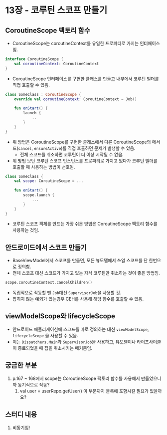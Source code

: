 # 13장 - 코루틴 스코프 만들기

## CoroutineScope 팩토리 함수

- CoroutineScope는 coroutineContext를 유일한 프로퍼티로 가지는 인터페이스임.

```kotlin
interface CoroutineScope {
    val coroutineContext: CoroutineContext
}
```

- CoroutineScope 인터페이스를 구현한 클래스를 만들고 내부에서 코루틴 빌더를 직접 호출할 수 있음.

```kotlin
class SomeClass : CoroutineScope {
    override val coroutineContext: CoroutineContext = Job()
    
    fun onStart() {
        launch {
            ..
        }
    }
}
```

- 위 방법은 CoroutineScope를 구현한 클래스에서 다른 CoroutineScope의 메서드(`cancel`, `ensureActive`)를 직접 호출하면 문제가 발생할 수 있음.
    - 전체 스코프를 취소하면 코루틴이 더 이상 시작될 수 없음.
- 위 방법 보단 코루틴 스코프 인스턴스를 프로퍼티로 가지고 있다가 코루틴 빌더를 호출할 때 사용하는 방법이 선호됨.

```kotlin
class SomeClass {
    val scope: CoroutineScope = ...
    
    fun onStart() {
        scope.launch {
            ...
        }
    }
}
```

- 코루틴 스코프 객체를 만드는 가장 쉬운 방법은 CoroutineScope 팩토리 함수를 사용하는 것임.

## 안드로이드에서 스코프 만들기

- BaseViewModel에서 스코프를 만들면, 모든 뷰모델에서 쓰일 스코프를 단 한번으로 정의함.
- 전체 스코프 대신 스코프가 가지고 있는 자식 코루틴만 취소하는 것이 좋은 방법임.

```kotlin
scope.coroutineContext.cancelChildren()
```

- 독립적으로 작동할 땐 `Job`대신 `SupervisorJob`을 사용할 것.
- 잡히지 않는 예외가 있는경우 CEH를 사용해 해당 함수를 호출할 수 있음.

## viewModelScope와 lifecycleScope

- 안드로이드 애플리케이션에 스코프를 따로 정의하는 대신 `viewModelScope`, `lifecycleScope` 을 사용할 수 있음.
- 이는 `Dispatchers.Main`과 `SupervisorJob`을 사용하고, 뷰모델이나 라이프사이클이 종료되었을 때 잡을 취소시키는 메커즘임.

## 궁금한 부분

1. p.167 ~ 168에서 scope는 CoroutineScope 팩토리 함수를 사용해서 만들었으니까 동기식으로 작동?
    1. val user = userRepo.getUser() 이 부분까지 블록에 포함시킬 필요가 있을까요?
  
## 스터디 내용
1. 비동기임!
